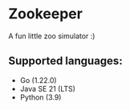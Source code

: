 # Zookeeper
A fun little zoo simulator :)

## Supported languages:
- Go (1.22.0)
- Java SE 21 (LTS)
- Python (3.9)

